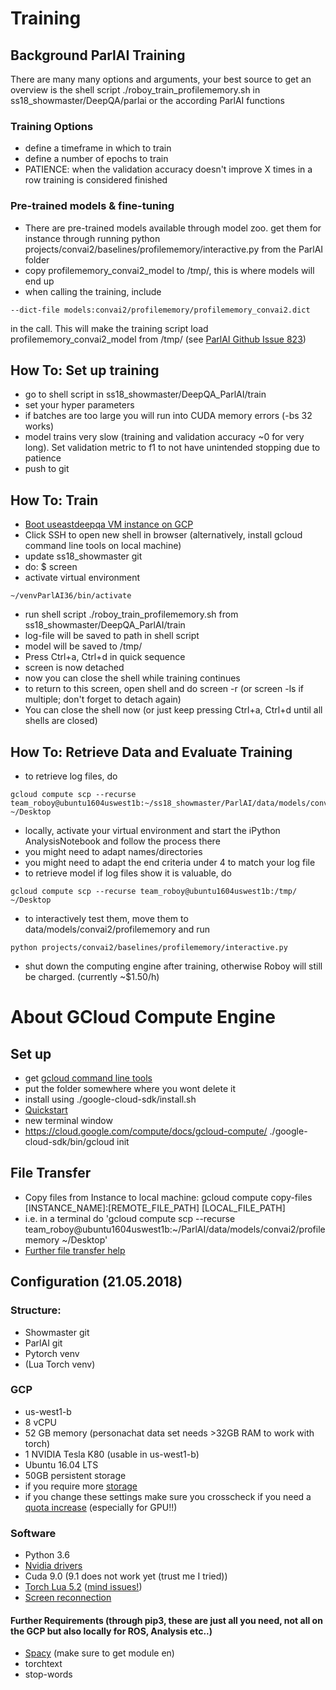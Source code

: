 # Training

## Background ParlAI Training
There are many many options and arguments, your best source to get an overview is the shell script ./roboy_train_profilememory.sh in ss18_showmaster/DeepQA/parlai or the according ParlAI functions
### Training Options
- define a timeframe in which to train
- define a number of epochs to train
- PATIENCE: when the validation accuracy doesn't improve X times in a row training is considered finished
### Pre-trained models & fine-tuning
- There are pre-trained models available through model zoo. get them for instance through running python projects/convai2/baselines/profilememory/interactive.py from the ParlAI folder
- copy profilememory_convai2_model to /tmp/, this is where models will end up
- when calling the training, include 
```
--dict-file models:convai2/profilememory/profilememory_convai2.dict
```
in the call. This will make the training script load profilememory_convai2_model from /tmp/ (see [ParlAI Github Issue 823](https://github.com/facebookresearch/ParlAI/issues/823))

## How To: Set up training
- go to shell script in ss18_showmaster/DeepQA_ParlAI/train
- set your hyper parameters
- if batches are too large you will run into CUDA memory errors (-bs 32 works)
- model trains very slow (training and validation accuracy ~0 for very long). Set validation metric to f1 to not have unintended stopping due to patience
- push to git

## How To: Train
- [Boot useastdeepqa VM instance on GCP](https://console.cloud.google.com/compute/ )
- Click SSH to open new shell in browser (alternatively, install gcloud command line tools on local machine)
- update ss18_showmaster git
- do: $ screen
- activate virtual environment 
```
~/venvParlAI36/bin/activate
```
- run shell script ./roboy_train_profilememory.sh from ss18_showmaster/DeepQA_ParlAI/train
- log-file will be saved to path in shell script
- model will be saved to /tmp/
- Press Ctrl+a, Ctrl+d in quick sequence
- screen is now detached
- now you can close the shell while training continues
- to return to this screen, open shell and do screen -r (or screen -ls if multiple; don't forget to detach again)
- You can close the shell now (or just keep pressing Ctrl+a, Ctrl+d until all shells are closed)

## How To: Retrieve Data and Evaluate Training
- to retrieve log files, do 
```
gcloud compute scp --recurse team_roboy@ubuntu1604uswest1b:~/ss18_showmaster/ParlAI/data/models/convai2/profilememory ~/Desktop
```
- locally, activate your virtual environment and start the iPython AnalysisNotebook and follow the process there
- you might need to adapt names/directories
- you might need to adapt the end criteria under 4 to match your log file
- to retrieve model if log files show it is valuable, do 
```
gcloud compute scp --recurse team_roboy@ubuntu1604uswest1b:/tmp/ ~/Desktop
```
- to interactively test them, move them to data/models/convai2/profilememory and run
```
python projects/convai2/baselines/profilememory/interactive.py 
```
- shut down the computing engine after training, otherwise Roboy will still be charged. (currently ~$1.50/h)

# About GCloud Compute Engine
## Set up
- get [gcloud command line tools](https://cloud.google.com/sdk)
- put the folder somewhere where you wont delete it
- install using ./google-cloud-sdk/install.sh
- [Quickstart](https://cloud.google.com/sdk/docs/quickstart-macos)
- new terminal window
- https://cloud.google.com/compute/docs/gcloud-compute/
./google-cloud-sdk/bin/gcloud init

## File Transfer
- Copy files from Instance to local machine: gcloud compute copy-files [INSTANCE_NAME]:[REMOTE_FILE_PATH] [LOCAL_FILE_PATH]
- i.e. in a terminal do 'gcloud compute scp --recurse team_roboy@ubuntu1604uswest1b:~/ParlAI/data/models/convai2/profilememory ~/Desktop'
- [Further file transfer help](https://cloud.google.com/compute/docs/instances/transfer-files)

## Configuration (21.05.2018)

### Structure:
- Showmaster git
- ParlAI git
- Pytorch venv
- (Lua Torch venv)

### GCP
- us-west1-b
- 8 vCPU
- 52 GB memory (personachat data set needs >32GB RAM to work with torch)
- 1 NVIDIA Tesla K80 (usable in us-west1-b)
- Ubuntu 16.04 LTS
- 50GB persistent storage 
- if you require more [storage](https://cloud.google.com/compute/docs/disks/add-persistent-disk)
- if you change these settings make sure you crosscheck if you need a [quota increase](https://console.cloud.google.com/iam-admin/quotas) (especially for GPU!!) 

### Software
- Python 3.6
- [Nvidia drivers](https://cloud.google.com/compute/docs/gpus/add-gpus)
- Cuda 9.0 (9.1 does not work yet (trust me I tried))
- [Torch Lua 5.2](http://torch.ch/docs/getting-started.html) ([mind issues!](https://github.com/torch/distro/issues/239))
- [Screen reconnection](https://www.howtogeek.com/howto/ubuntu/keep-your-ssh-session-running-when-you-disconnect/)

#### Further Requirements (through pip3, these are just all you need, not all on the GCP but also locally for ROS, Analysis etc..)
- [Spacy](https://spacy.io/usage/) (make sure to get module en) 
- torchtext
- stop-words

